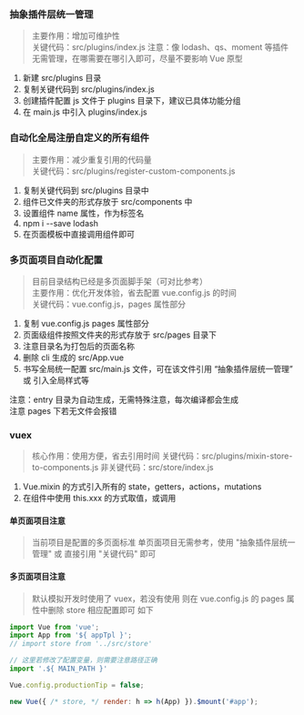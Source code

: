 ### 抽象插件层统一管理
> 主要作用：增加可维护性 <br/>
> 关键代码：src/plugins/index.js
> 注意：像 lodash、qs、moment 等插件无需管理，在哪需要在哪引入即可，尽量不要影响 Vue 原型

1. 新建 src/plugins 目录
2. 复制关键代码到 src/plugins/index.js
3. 创建插件配置 js 文件于 plugins 目录下，建议已具体功能分组
4. 在 main.js 中引入 plugins/index.js

### 自动化全局注册自定义的所有组件
> 主要作用：减少重复引用的代码量 <br/>
> 关键代码：src/plugins/register-custom-components.js

1. 复制关键代码到 src/plugins 目录中
2. 组件已文件夹的形式存放于 src/components 中
3. 设置组件 name 属性，作为标签名
4. npm i --save lodash
5. 在页面模板中直接调用组件即可

### 多页面项目自动化配置
> 目前目录结构已经是多页面脚手架（可对比参考）<br/>
> 主要作用：优化开发体验，省去配置 vue.config.js 的时间 <br/>
> 关键代码：vue.config.js，pages 属性部分

1. 复制 vue.config.js pages 属性部分
2. 页面级组件按照文件夹的形式存放于 src/pages 目录下
3. 注意目录名为打包后的页面名称
4. 删除 cli 生成的 src/App.vue
5. 书写全局统一配置 src/main.js 文件，可在该文件引用 “抽象插件层统一管理” 或 引入全局样式等

注意：entry 目录为自动生成，无需特殊注意，每次编译都会生成 <br/>
注意 pages 下若无文件会报错

### vuex
> 核心作用：使用方便，省去引用时间
> 关键代码：src/plugins/mixin-store-to-components.js
> 非关键代码：src/store/index.js

1. Vue.mixin 的方式引入所有的 state，getters，actions，mutations
2. 在组件中使用 this.xxx 的方式取值，或调用

#### 单页面项目注意
> 当前项目是配置的多页面标准
> 单页面项目无需参考，使用 "抽象插件层统一管理" 或 直接引用 "关键代码" 即可

#### 多页面项目注意
> 默认模拟开发时使用了 vuex，若没有使用
> 则在 vue.config.js 的 pages 属性中删除 store 相应配置即可
> 如下

```javascript
import Vue from 'vue';
import App from '${ appTpl }';
// import store from '../src/store'

// 这里若修改了配置变量，则需要注意路径正确
import '.${ MAIN_PATH }'

Vue.config.productionTip = false;

new Vue({ /* store, */ render: h => h(App) }).$mount('#app');
```